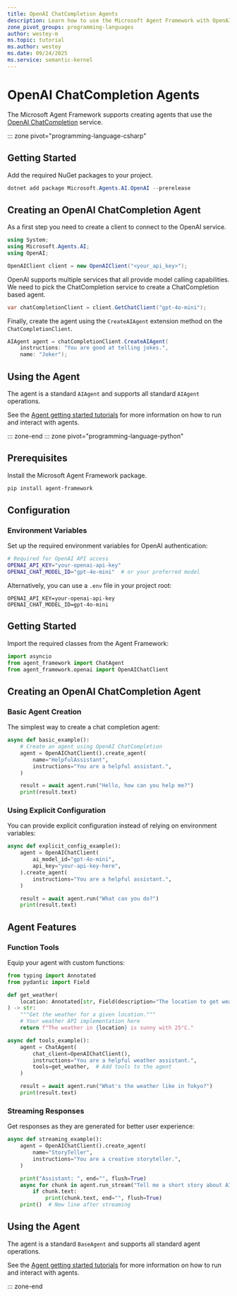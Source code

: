 ```yaml
---
title: OpenAI ChatCompletion Agents
description: Learn how to use the Microsoft Agent Framework with OpenAI ChatCompletion service.
zone_pivot_groups: programming-languages
author: westey-m
ms.topic: tutorial
ms.author: westey
ms.date: 09/24/2025
ms.service: semantic-kernel
---
```


# OpenAI ChatCompletion Agents

The Microsoft Agent Framework supports creating agents that use the [OpenAI ChatCompletion](https://platform.openai.com/docs/api-reference/chat/create) service.

::: zone pivot="programming-language-csharp"

## Getting Started

Add the required NuGet packages to your project.

```powershell
dotnet add package Microsoft.Agents.AI.OpenAI --prerelease
```

## Creating an OpenAI ChatCompletion Agent

As a first step you need to create a client to connect to the OpenAI service.

```csharp
using System;
using Microsoft.Agents.AI;
using OpenAI;

OpenAIClient client = new OpenAIClient("<your_api_key>");
```

OpenAI supports multiple services that all provide model calling capabilities.
We need to pick the ChatCompletion service to create a ChatCompletion based agent.

```csharp
var chatCompletionClient = client.GetChatClient("gpt-4o-mini");
```

Finally, create the agent using the `CreateAIAgent` extension method on the `ChatCompletionClient`.

```csharp
AIAgent agent = chatCompletionClient.CreateAIAgent(
    instructions: "You are good at telling jokes.",
    name: "Joker");
```

## Using the Agent

The agent is a standard `AIAgent` and supports all standard `AIAgent` operations.

See the [Agent getting started tutorials](../../../tutorials/overview.md) for more information on how to run and interact with agents.

::: zone-end
::: zone pivot="programming-language-python"

## Prerequisites

Install the Microsoft Agent Framework package.

```bash
pip install agent-framework
```

## Configuration

### Environment Variables

Set up the required environment variables for OpenAI authentication:

```bash
# Required for OpenAI API access
OPENAI_API_KEY="your-openai-api-key"
OPENAI_CHAT_MODEL_ID="gpt-4o-mini"  # or your preferred model
```

Alternatively, you can use a `.env` file in your project root:

```env
OPENAI_API_KEY=your-openai-api-key
OPENAI_CHAT_MODEL_ID=gpt-4o-mini
```

## Getting Started

Import the required classes from the Agent Framework:

```python
import asyncio
from agent_framework import ChatAgent
from agent_framework.openai import OpenAIChatClient
```

## Creating an OpenAI ChatCompletion Agent

### Basic Agent Creation

The simplest way to create a chat completion agent:

```python
async def basic_example():
    # Create an agent using OpenAI ChatCompletion
    agent = OpenAIChatClient().create_agent(
        name="HelpfulAssistant",
        instructions="You are a helpful assistant.",
    )

    result = await agent.run("Hello, how can you help me?")
    print(result.text)
```

### Using Explicit Configuration

You can provide explicit configuration instead of relying on environment variables:

```python
async def explicit_config_example():
    agent = OpenAIChatClient(
        ai_model_id="gpt-4o-mini",
        api_key="your-api-key-here",
    ).create_agent(
        instructions="You are a helpful assistant.",
    )

    result = await agent.run("What can you do?")
    print(result.text)
```

## Agent Features

### Function Tools

Equip your agent with custom functions:

```python
from typing import Annotated
from pydantic import Field

def get_weather(
    location: Annotated[str, Field(description="The location to get weather for")]
) -> str:
    """Get the weather for a given location."""
    # Your weather API implementation here
    return f"The weather in {location} is sunny with 25°C."

async def tools_example():
    agent = ChatAgent(
        chat_client=OpenAIChatClient(),
        instructions="You are a helpful weather assistant.",
        tools=get_weather,  # Add tools to the agent
    )

    result = await agent.run("What's the weather like in Tokyo?")
    print(result.text)
```

### Streaming Responses

Get responses as they are generated for better user experience:

```python
async def streaming_example():
    agent = OpenAIChatClient().create_agent(
        name="StoryTeller",
        instructions="You are a creative storyteller.",
    )

    print("Assistant: ", end="", flush=True)
    async for chunk in agent.run_stream("Tell me a short story about AI."):
        if chunk.text:
            print(chunk.text, end="", flush=True)
    print()  # New line after streaming
```

## Using the Agent

The agent is a standard `BaseAgent` and supports all standard agent operations.

See the [Agent getting started tutorials](../../../tutorials/overview.md) for more information on how to run and interact with agents.

::: zone-end
